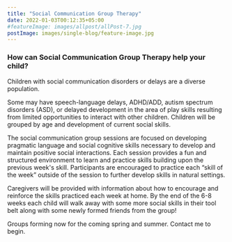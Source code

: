 ```yaml
---
title: "Social Communication Group Therapy"
date: 2022-01-03T00:12:35+05:00
#featureImage: images/allpost/allPost-7.jpg
postImage: images/single-blog/feature-image.jpg
---
```


### How can Social Communication Group Therapy help your child?

Children with social communication disorders or delays are a diverse population. 

Some may have speech-language delays, ADHD/ADD, autism spectrum disorders (ASD), or delayed development in the area of play skills resulting from limited opportunities to interact with other children. Children will be grouped by age and development of current social skills. 

The social communication group sessions are focused on developing pragmatic language and social cognitive skills necessary to develop and maintain positive social interactions. Each session provides a fun and structured environment to learn and practice skills building upon the previous week's skill. Participants are encouraged to practice each “skill of the week” outside of the session to further develop skills in natural settings. 

Caregivers will be provided with information about how to encourage and reinforce the skills practiced each week at home. By the end of the 6-8 weeks each child will walk away with some more social skills in their tool belt along with some newly formed friends from the group! 

Groups forming now for the coming spring and summer. Contact me to begin. 

